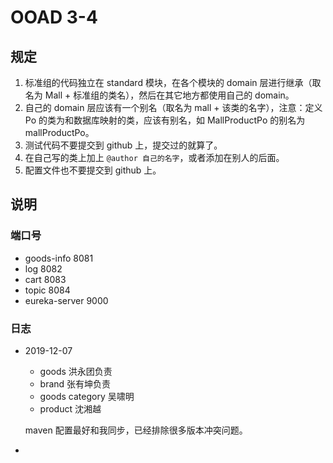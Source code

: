 # OOAD 3-4

## 规定

1. 标准组的代码独立在 standard 模块，在各个模块的 domain 层进行继承（取名为 Mall + 标准组的类名），然后在其它地方都使用自己的 domain。
2. 自己的 domain 层应该有一个别名（取名为 mall + 该类的名字），注意：定义 Po 的类为和数据库映射的类，应该有别名，如 MallProductPo 的别名为 mallProductPo。
3. 测试代码不要提交到 github 上，提交过的就算了。
4. 在自己写的类上加上 `@author 自己的名字`，或者添加在别人的后面。
5. 配置文件也不要提交到 github 上。

## 说明

### 端口号

- goods-info 8081
- log 8082
- cart 8083
- topic 8084
- eureka-server 9000

### 日志

- 2019-12-07
    
    - goods 洪永团负责
    - brand 张有坤负责
    - goods category 吴啸明
    - product 沈湘越
    
    maven 配置最好和我同步，已经排除很多版本冲突问题。
- 